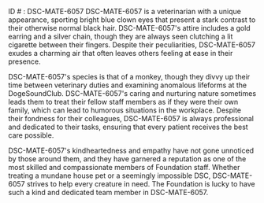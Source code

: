 ID # : DSC-MATE-6057
DSC-MATE-6057 is a veterinarian with a unique appearance, sporting bright blue clown eyes that present a stark contrast to their otherwise normal black hair. DSC-MATE-6057's attire includes a gold earring and a silver chain, though they are always seen clutching a lit cigarette between their fingers. Despite their peculiarities, DSC-MATE-6057 exudes a charming air that often leaves others feeling at ease in their presence. 

DSC-MATE-6057's species is that of a monkey, though they divvy up their time between veterinary duties and examining anomalous lifeforms at the DogeSoundClub. DSC-MATE-6057's caring and nurturing nature sometimes leads them to treat their fellow staff members as if they were their own family, which can lead to humorous situations in the workplace. Despite their fondness for their colleagues, DSC-MATE-6057 is always professional and dedicated to their tasks, ensuring that every patient receives the best care possible. 

DSC-MATE-6057's kindheartedness and empathy have not gone unnoticed by those around them, and they have garnered a reputation as one of the most skilled and compassionate members of Foundation staff. Whether treating a mundane house pet or a seemingly impossible DSC, DSC-MATE-6057 strives to help every creature in need. The Foundation is lucky to have such a kind and dedicated team member in DSC-MATE-6057.